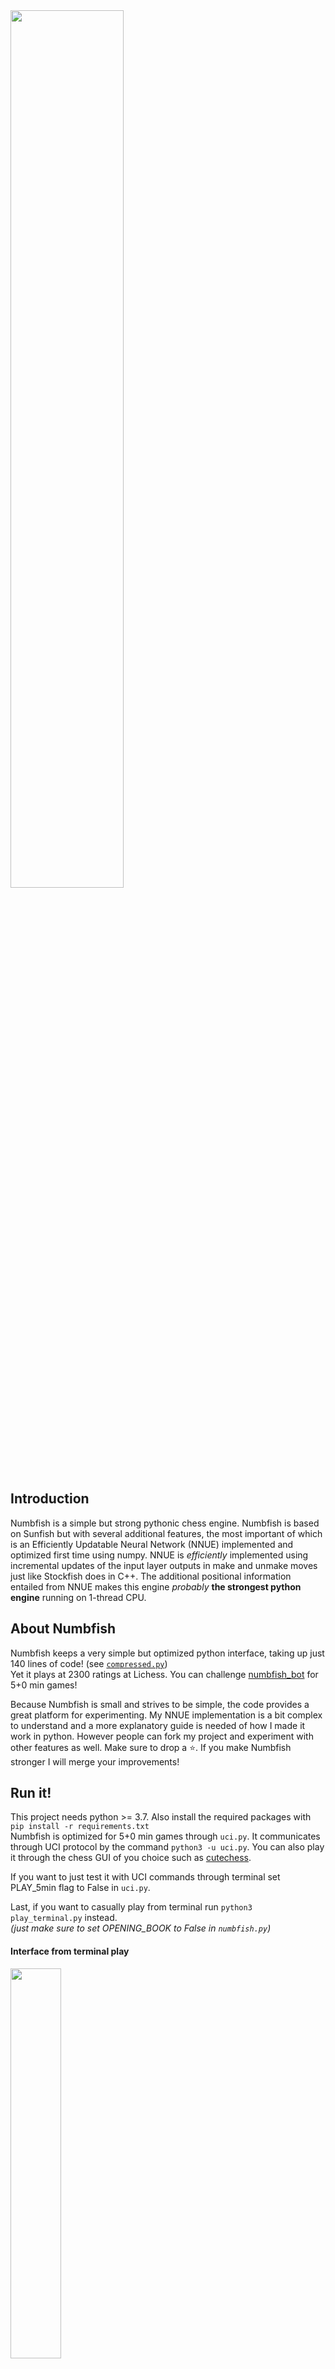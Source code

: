 <img src="https://github.com/dimdano/numbfish/blob/main/logo/numbfish_logo.jpg" width=60% height=60%>

## Introduction
Numbfish is a simple but strong pythonic chess engine. Numbfish is based on Sunfish but with several additional features, the most important of which is an Efficiently Updatable Neural Network (NNUE) implemented and optimized first time using numpy. 
NNUE is *efficiently* implemented using incremental updates of the input layer outputs in make and unmake moves just like Stockfish does in C++. The additional positional information entailed from NNUE makes this engine *probably* **the strongest python engine** running on 1-thread CPU.


## About Numbfish
 Numbfish keeps a very simple but optimized python interface, taking up just 140 lines of code! (see [`compressed.py`](https://github.com/dimdano/numbfish/blob/master/compressed.py)) <br /> Yet it plays at 2300 ratings at Lichess. You can challenge [numbfish_bot](https://lichess.org/@/numbfish_bot) for 5+0 min games!

Because Numbfish is small and strives to be simple, the code provides a great platform for experimenting. My NNUE implementation is a bit complex to understand and a more explanatory guide is needed of how I made it work in python. However people can fork my project and experiment with other features as well.  Make sure to drop a :star:. If you make Numbfish stronger I will merge your improvements!


## Run it!

This project needs python >= 3.7. Also install the required packages with `pip install -r requirements.txt` <br />
Numbfish is optimized for 5+0 min games through `uci.py`. It communicates through UCI protocol by the command `python3 -u uci.py`. You can also play it through the chess GUI of you choice such as [cutechess](https://cutechess.com/).

If you want to just test it with UCI commands through terminal set PLAY_5min flag to False in `uci.py`.

Last, if you want to casually play from terminal run `python3 play_terminal.py` instead. <br />
*(just make sure to set OPENING_BOOK to False in `numbfish.py`)*

#### Interface from terminal play
<img src="https://github.com/dimdano/numbfish/blob/main/logo/terminal_play.png" width=40% height=40%>

## Features

1. Built around the simple, but deadly efficient MTD-bi search algorithm.
2. Filled with classic as well as modern 'chess engine tricks' for simpler and faster code.
3. Evaluation is based on smart NNUE inference as well as classic Piece Square Tables evaluation for end games.
4. Uses standard Python collections and data structures for clarity and efficiency.

## About NNUE implementation in python

<img src="https://github.com/dimdano/numbfish/blob/main/logo/HalfKP.png" width=70% height=70%>

Numbfish has a very efficient implementation of NNUE written with numpy operations along with neural network inference using [tf-lite](https://www.tensorflow.org/lite/). <br /> 
- First, the model of HalfKP structure was implemented in Tensorflow and the weights and biases of trained NNUE were loaded. Then the first half of the model up to the 2x256 layer output was implemented using fast numpy operations. The accumulator has a "white king" half and a "black king" half, where each half is a 256-element vector, which is equal to the sum of the weights of the "active" features plus the biases. The active features are gathered fast from the transformer weights using the indices of the pieces as the operations are sparse. Also an accum_update function was implemented to do incremental updates of the accumulator on new moves, changing only the indices of the changed pieces when needed. Although int16 operations can be used, no perfomance increase was observed so I left float32 datatypes. <br /> 
- The second part of the model which begins with a clipped ReLU function and 2x256 input, and ends with the final evaluation was implemented using tf-lite for very low latency. Here float16 datatype for tflite model was used. <br /> <br /> 

**Weights and biases are taken from* [nn-62ef826d1a6d.nnue](https://tests.stockfishchess.org/nns?network_name=nn-62ef826d1a6d.nnue&user=&master_only=on)


## Performance and Limitations 

Numbfish supports castling, en passant, and promotion. It doesn't however do minor promotions to rooks, knights or bishops.
Also, the NNUE inference (specifically the accumulator update) does not take into account the en passant cases. Left for future work.
Last, in chess matches the engine adds previous positions in history to avoid 3-fold repetitions. Although with this implementation it avoids 2-fold repetitions which might not be good.

Numbfish is strong when it runs on a fast CPU core especially when reaching >5 depths in games. Below are the results from 5+0 min games of Numbfish vs Sunfish running both on a i7-8700 CPU. <br /> 
It's worth mentioning that Numbfish achieves ~14K NPS, almost 1/4 of the NPS of Sunfish (~54K NPS), however it wins in most of the matches. Below are some winning percentages after several tests I did but more games are needed to have a final conclusion.

    Name                          Games   Wins   Draws
    Numbfish vs Sunfish           30      90%     7%



## How to make Numbfish stronger

- add dedicated capture generation or check detection
- add the en passant case for the accumulator update function in order to avoid blunders
- move everything to bitboards using chess library
- implement a more recent NNUE structure such as HalfKAv2
- implement parallel search

## Why Numbfish?

The name Numbfish actually refers to the [numbfish](https://en.wikipedia.org/wiki/Narcinidae), which has numb as first name and more or less refers to numpy. Although numba is a more similar word, I sinfully :smiling_imp: left the numba implementation as a future work (should give minor improvements though).
The use of a fish at the end is in the spirit of the great open source chess engines such as Stockfish!


## Credit

[Sunfish](https://github.com/thomasahle/sunfish)

[Stockfish](https://github.com/official-stockfish/Stockfish) 

[Stockfish NNUE](https://www.chessprogramming.org/Stockfish_NNUE)

[Chess Opening Books](https://sites.google.com/site/computerschess/download?pli=1)

*Feel free to contact me if you have any questions*
